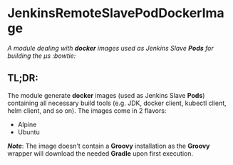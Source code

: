 # JenkinsRemoteSlavePodDockerImage
_A module dealing with **docker** images used as Jenkins Slave **Pods** for building the µs :bowtie:_

## TL;DR:
The module generate **docker** images (used as Jenkins Slave **Pods**) containing all necessary build tools (e.g. JDK, docker client, kubectl client, helm client, and so on). The images come in 2 flavors:
- Alpine
- Ubuntu

_**Note**_: The image doesn't contain a **Groovy** installation as the **Groovy** wrapper will download the needed **Gradle** upon first execution.
